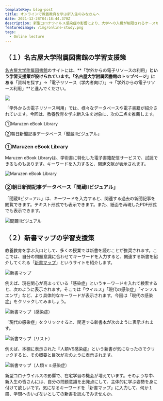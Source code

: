 ```yaml
---
templateKey: blog-post
title: オンラインで教養教育を学ぶ新入生のみなさんへ
date: 2021-12-28T04:18:44.370Z
description: 新型コロナウイルス感染症の影響により、大学への入構が制限されるケースが想定されます。そのような中、新入生を対象に、自宅からアクセス可能な、教養教育を学ぶために有益なサイトを紹介します。
featuredimage: /img/online-study.png
tags:
  - Online lecture
---
```

## （１）名古屋大学附属図書館の学習支援策

[名古屋大学附属図書館](https://www.nul.nagoya-u.ac.jp/)のサイトには、**「学外からの電子リソースの利用」**という学習支援策が設けられています。「名古屋大学附属図書館のトップページ」にある**「資料を探す」→「電子リソース（学内者向け）」→「学外からの電子リソース利用」**と進んでください。

![](/img/nu_library.png)

「学外からの電子リソース利用」では、様々なデータベースや電子書籍が紹介されています。今回は、教養教育を学ぶ新入生を対象に、次の二点を推薦します。

①Maruzen eBook Library

②朝日新聞記事データベース「聞蔵Ⅱビジュアル」

### ①Maruzen eBook Library

Maruzen eBook Libraryは、学術書に特化した電子書籍配信サービスで、試読できるものもあります。キーワードを入力すると、関連文献が表示されます。

![Maruzen eBook Library](/img/maruzen.png "Maruzen eBook Library")

### ②朝日新聞記事データベース「聞蔵Ⅱビジュアル」

「聞蔵Ⅱビジュアル」は、キーワードを入力すると、関連する過去の新聞記事を閲覧できます。テキスト形式でも表示できます。また、紙面を再現したPDF形式でも表示できます。

![聞蔵Ⅱビジュアル](/img/asahi.png "聞蔵Ⅱビジュアル")

## （２）新書マップの学習支援策

教養教育を学ぶ入口として、多くの授業では新書を読むことが推奨されます。ここでは、自分の問題意識に合わせてキーワードを入力すると、関連する新書を紹介してくれる「[新書マップ](https://shinshomap.info/)」というサイトを紹介します。

![新書マップ](/img/shinsho.png "新書マップ")

例えば、現在関心が高まっている「感染症」というキーワードを入れて検索すると、次のように表示されます。そこでは「ウイルス」「現代の感染症」「インフルエンザ」など、より具体的なキーワードが表示されます。今回は「現代の感染症」をクリックしてみましょう。

![新書マップ（感染症）](/img/shinsho_2.png "新書マップ（感染症）")

「現代の感染症」をクリックすると、関連する新書本が次のように表示されます。

![新書マップ（リスト）](/img/shinsho_3.png "新書マップ（リスト）")

例えば、本棚に表示された『人類VS感染症』という新書が気になったのでクリックすると、その概要と目次が次のように表示されます。

![新書マップ（人類ｖｓ感染症）](/img/shinsho_4.png "新書マップ（人類ｖｓ感染症）")

新型コロナウイルスの影響で、在宅学習の機会が増えています。そのような中、新入生の皆さんには、自分の問題意識を出発点にして、主体的に学ぶ姿勢を身に付けて欲しいです。気になるキーワードを「新書マップ」に入力して、何か１冊、学問へのいざないとしての新書を読んでみませんか。
